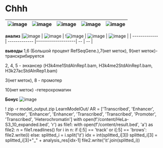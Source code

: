 # Chhh
| ![image](https://user-images.githubusercontent.com/60808830/161844282-b5ee858a-deb4-4dcf-8cca-6795ff093531.png) | ![image](https://user-images.githubusercontent.com/60808830/161844351-f562097b-ad49-4781-aed7-ecd9c46bdd04.png) | ![image](https://user-images.githubusercontent.com/60808830/161844429-8344a8ec-625f-4bb4-b425-5cec8280dc36.png) | ![image](https://user-images.githubusercontent.com/60808830/161844478-41ce1bc4-09dc-400d-a5ce-dcd20cb9ccf7.png) | ![image](https://user-images.githubusercontent.com/60808830/161844514-0c4238b1-d98a-471f-912b-ae88bc89bd72.png) |
| ------------- | ------------- |--------------------| -- | -- |


**анализ**
|![image](https://user-images.githubusercontent.com/60808830/161910628-6aa60a02-77aa-4a63-bf84-c4de56606273.png) | ![image](https://user-images.githubusercontent.com/60808830/161845100-05a7ddec-cd74-4427-93d4-55081712d738.png)  | !![image](https://user-images.githubusercontent.com/60808830/161845182-8f76f3c5-4fed-40c9-be3b-59518bd36ede.png) | ![image](https://user-images.githubusercontent.com/60808830/161845182-8f76f3c5-4fed-40c9-be3b-59518bd36ede.png) | ![image](https://user-images.githubusercontent.com/60808830/161845182-8f76f3c5-4fed-40c9-be3b-59518bd36ede.png) |
| ------------- | ------------- |--------------------| -- | -- |

**выводы**
1,6 (Большой процент RefSeqGene.),7(нет меток), 9(нет меток)- транскрибируется

2, 4, 5 - энхансер (H3k4me1StdAlnRep1.bam, H3k4me2StdAlnRep1.bam, H3k27acStdAlnRep1.bam)

3(нет меток), 8 - промотер 

10(нет меток) -гетерохроматин 

**Бонус**
![image](https://user-images.githubusercontent.com/60808830/161913262-86d349db-c5b9-4386-bdae-fd40674f3c62.png)


! zip -r model_output.zip LearnModelOut/
AR = ['Transcribed', 'Enhancer', 'Promoter', 'Enhancer', 'Enhancer', 'Transcribed', 'Transcribed',
                'Promoter', 'Transcribed', 'Heterochromatin']
with open(f'/content/HeLa-S3_10_expanded.bed', 'r') as file1:
    with open(f'/content/result.bed', 'a') as file2:
        n = file1.readlines()
        for i in n:
            if i[:5] == 'track' or i[:5] == 'brows':
                file2.write(i)
            else:
                splitted_i = i.split('\t')
                idx = int(splitted_i[3])
                splitted_i[3] = splitted_i[3]+"_" + analysis_res[idx-1]
                file2.write('\t'.join(splitted_i))
